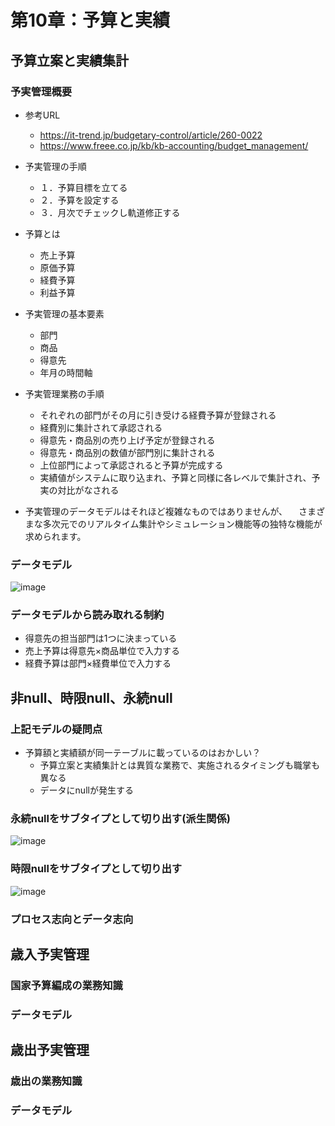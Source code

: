 # 第10章：予算と実績

## 予算立案と実績集計

### 予実管理概要

- 参考URL
	- https://it-trend.jp/budgetary-control/article/260-0022
	- https://www.freee.co.jp/kb/kb-accounting/budget_management/

- 予実管理の手順
	- １．予算目標を立てる
	- ２．予算を設定する
	- ３．月次でチェックし軌道修正する

- 予算とは
	- 売上予算
	- 原価予算
	- 経費予算
	- 利益予算

- 予実管理の基本要素
	- 部門
	- 商品
	- 得意先
	- 年月の時間軸

- 予実管理業務の手順
	- それぞれの部門がその月に引き受ける経費予算が登録される
	- 経費別に集計されて承認される
	- 得意先・商品別の売り上げ予定が登録される
	- 得意先・商品別の数値が部門別に集計される
	- 上位部門によって承認されると予算が完成する
	- 実績値がシステムに取り込まれ、予算と同様に各レベルで集計され、予実の対比がなされる

- 予実管理のデータモデルはそれほど複雑なものではありませんが、
　さまざまな多次元でのリアルタイム集計やシミュレーション機能等の独特な機能が求められます。


### データモデル

![image](https://user-images.githubusercontent.com/44853475/147822732-f7f2a1d8-7471-4be4-a8df-581486bc9f99.png)

### データモデルから読み取れる制約

- 得意先の担当部門は1つに決まっている
- 売上予算は得意先×商品単位で入力する
- 経費予算は部門×経費単位で入力する


## 非null、時限null、永続null

### 上記モデルの疑問点

- 予算額と実績額が同一テーブルに載っているのはおかしい？
	- 予算立案と実績集計とは異質な業務で、実施されるタイミングも職掌も異なる
	- データにnullが発生する

### 永続nullをサブタイプとして切り出す(派生関係)

![image](https://user-images.githubusercontent.com/44853475/148685523-59f431e4-c8b6-4b43-9e4d-4eda4270fb5c.png)

### 時限nullをサブタイプとして切り出す

![image](https://user-images.githubusercontent.com/44853475/148685589-690ac796-417c-4969-b061-8aeb3126b188.png)

### プロセス志向とデータ志向

## 歳入予実管理

### 国家予算編成の業務知識

### データモデル

## 歳出予実管理

### 歳出の業務知識

### データモデル


